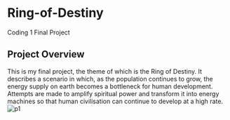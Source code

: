# **Ring-of-Destiny**
Coding 1 Final Project

## Project Overview ##
This is my final project, the theme of which is the Ring of Destiny. It describes a scenario in which, as the population continues to grow, the energy supply on earth becomes a bottleneck for human development. Attempts are made to amplify spiritual power and transform it into energy machines so that human civilisation can continue to develop at a high rate.
![p1](https://user-images.githubusercontent.com/57748663/205640270-75b7218a-1edd-4368-bf84-12ef0e571c79.png)

